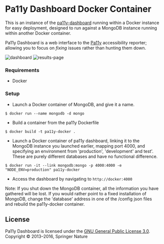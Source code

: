 Pa11y Dashboard Docker Container
================================
This is an instance of the [pa11y-dashboard](https://github.com/pa11y/dashboard) running within a Docker instance for easy deployment, designed to run against a MongoDB instance running within another Docker container.

Pa11y Dashboard is a web interface to the [Pa11y][pa11y] accessibility reporter; allowing you to focus on *fixing* issues rather than hunting them down.


![dashboard](https://f.cloud.github.com/assets/1225142/1549567/f0361e72-4de8-11e3-8d14-3fe6900cc15d.jpg)
![results-page](https://f.cloud.github.com/assets/1225142/1549568/f225aa54-4de8-11e3-8b25-ef2f405997a3.jpg)


### Requirements
- Docker

### Setup
- Launch a Docker container of MongoDB, and give it a name.
```
$ docker run --name mongodb -d mongo
```
- Build a container from the pa11y Dockerfile
```
$ docker build -t pa11y-docker .
```
- Launch a Docker container of pa11y dashboard, linking it to the MongoDB instance you launched earlier, mapping port 4000, and specifying an environment from 'production', 'development' and test'. These are purely different databases and have no functional difference.
```
$ docker run -it --link mongodb:mongo -p 4000:4000 -e "NODE_ENV=production" pa11y-docker
```
- Access the dashboard by navigating to ```http://docker:4000```

Note: If you shut down the MongoDB container, all the information you have gathered will be lost. If you would rather point to a fixed installation of MongoDB, change the 'database' address in one of the /config json files and rebuild the pa11y-docker container.

License
-------

Pa11y Dashboard is licensed under the [GNU General Public License 3.0][info-license].  
Copyright &copy; 2013–2016, Springer Nature



[gpl]: http://www.gnu.org/licenses/gpl-3.0.html
[mongo]: http://www.mongodb.org/
[mongo-install]: https://docs.mongodb.org/manual/installation/
[node]: http://nodejs.org/
[pa11y]: https://github.com/pa11y/pa11y
[pa11y-webservice-config]: https://github.com/pa11y/webservice#configurations
[phantom]: http://phantomjs.org/
[resource-una-k]: https://una.im/pa11y-dash/
[sidekick-proposal]: https://github.com/pa11y/sidekick/blob/master/PROPOSAL.md
[travis]: https://travis-ci.org/pa11y/dashboard
[travis-img]: https://travis-ci.org/pa11y/dashboard.png?branch=master

[info-license]: LICENSE
[info-node]: package.json
[info-build]: https://travis-ci.org/pa11y/dashboard
[shield-license]: https://img.shields.io/badge/license-GPL%203.0-blue.svg
[shield-node]: https://img.shields.io/badge/node.js%20support-4–6-brightgreen.svg
[shield-version]: https://img.shields.io/badge/version-2.0.0-blue.svg
[shield-build]: https://img.shields.io/travis/pa11y/dashboard/master.svg
